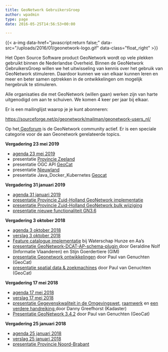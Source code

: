 ```yaml
---
title: GeoNetwork GebruikersGroep
author: wpadmin
type: page
date: 2016-05-25T14:56:53+00:00

---
```

<!-- <img loading="lazy" class="size-full wp-image-1110" src="/wp-content/uploads/2016/01/geonetwork-logo.gif" alt="GeoNetwork Community Logo" width="290" height="123" align="right" /> -->
{{< a-img data-href="javascript:return false;" data-src="/uploads/2016/01/geonetwork-logo.gif" data-class="float_right" >}}

Het Open Source Software product GeoNetwork wordt op vele plekken gebruikt binnen de Nederlandse Overheid. Binnen de GeoNetwork GebruikersGroep willen we het uitwisseling van kennis over het gebruik van GeoNetwork stimuleren. Daardoor kunnen we van elkaar kunnen leren en meer en beter samen optrekken in de ontwikkelingen om mogelijk hergebruik te stimuleren.

Alle organisaties die met GeoNetwork (willen gaan) werken zijn van harte uitgenodigd om aan te schuiven.  We komen 4 keer per jaar bij elkaar.

Er is een mailinglijst waarop je je kunt abonneren:

<https://sourceforge.net/p/geonetwork/mailman/geonetwork-users_nl/>

Op het[ Geoforum][1] is de GeoNetwork community actief.  Er is een speciale categorie voor de aan Geonetwork gerelateerde topics.

**Vergadering 23 mei 2019**

  * [agenda 23 mei 2019][2]
  * presentatie [Provincie Zeeland][3]
  * presentatie OGC API [GeoCat][4]
  * presentatie [Nieuwland][5]
  * presentatie Java\_Docker\_Kubernetes [Geocat][6]

**Vergadering 31 januari 2019**

  * [agenda 31 januari 2019][7]
  * [presentatie Provincie Zuid-Holland GeoNetwork implementatie][8]
  * [presentatie Provincie Zuid-Holland GeoNetwork bulk wijziging][9]
  * [presentatie nieuwe functionaliteit GN3.6 ][10]

**Vergadering 3 oktober 2018**

  * [agenda 3 oktober 2018][11]
  * [verslag 3 oktober 2018][12]
  * [Feature catalogue implementatie][13] bij Waterschap Hunze en Aa&#8217;s
  * [presentatie GeoNetwork-DCAT-AP-schema-plugin ][14]door Geraldine Nolf (Informatie Vlaanderen) en Stijn Goerdertiere (GIM)
  * [presentatie Geonetwork ontwikkelingen][15] door Paul van Genuchten (GeoCat)
  * [presentatie spatial data & zoekmachines][16] door Paul van Genuchten (GeoCat)

**Vergadering 17 mei 2018**

  * [agenda 17 mei 2018][17]
  * [verslag 17 mei 2018][18]
  * [presentatie Gegevenskwaliteit in de Omgevingswet][19], [raamwerk][20] en [een verdere handreiking ][21]door Danny Greefhorst (Kadaster)
  * [Presentatie GeoNetwork 3.4.2][22] door Paul van Genuchten (GeoCat)

**Vergadering 25 januari 2018**

  * [agenda 25 januari 2018][23]
  * [verslag 25 januari 2018][24]
  * [presentatie Provincie Noord-Brabant][25]

 [1]: https://forum.pdok.nl/c/applicaties-en-diensten/geonetwork
 [2]: http://pdok.nl/documents/1901824/2040636/geonetwork_agenda_gebruikersgroep_2019-05-23.docx/b34b2c7d-3c8c-5227-f180-5bb9bcf73bf1?t=1561380358483
 [3]: http://pdok.nl/documents/1901824/2040636/2019-05-23_GeoNetwork_user_meeting_Elroy.pdf/c97fb6df-2525-452f-95ff-665c2ad9b139?t=1561379998246
 [4]: http://pdok.nl/documents/1901824/2040636/presentatie_gn-usergroup-may-2019_Paul.pdf/325cfccc-e145-3c0f-dbe2-ea18243a8588?t=1561380030997
 [5]: http://pdok.nl/documents/1901824/2040636/GeonetworkEnWGP-mei2019.pdf/29fbdc15-0a20-ec22-cb85-432af364b413?t=1561380128990
 [6]: http://pdok.nl/documents/1901824/2040636/Presentatie_Java_Docker_Kubernetes_OpenShiftatISRIC.pdf/1dd96157-45d3-cc91-8b5a-1776e12bf885?t=1561380205875
 [7]: http://pdok.nl/documents/1901824/2040636/geonetwork_agenda_gebruikersgroep_2019-01-31_def.docx/315bc604-31bf-d36e-42e3-398823bb884e?download=true
 [8]: http://pdok.nl/documents/1901824/2040636/Provincie+Zuid-Holland+GeoNetwork+implementatie.pptx/3048b77e-2d60-31ba-e0b2-630f9e62a9c8?download=true
 [9]: http://pdok.nl/documents/1901824/2040636/Provincie+Zuid-Holland+GeoNetwork+bulk+wijziging.pptx/0fbd0701-0054-2de4-82e5-ae38dc1b31aa?download=true
 [10]: http://pdok.nl/documents/1901824/2040636/nieuwe+functionaliteit+GN3.6+.pdf/a1aa8bdb-d1fc-7529-6af2-2292ce8348fa?download=true
 [11]: http://pdok.nl/documents/1901824/2040636/geonetwork_agenda_gebruikersgroep_2018-10-03_def.docx/5b1a1da4-dff7-c46c-03e2-9c54bdd36ab5
 [12]: http://pdok.nl/documents/1901824/2040636/geonetwork_verslag_+gebruikersgroep_2018-10-03_def.pdf/f88918c3-fb51-209f-46ca-fe858818d408?download=true
 [13]: http://pdok.nl/documents/1901824/2040636/Hunze+en+Aas+feature+catalog.docx/b25f77a9-6e49-ae92-3b2a-1b7a48aeff64
 [14]: http://pdok.nl/documents/1901824/2040636/GIM+GeoNetwork-DCAT-AP-schema-plugin_v0.04.pptx/6bbfc601-c7c6-a515-e13c-b3f767c1731d
 [15]: http://pdok.nl/documents/1901824/2040636/GN+ontwikkelingen+presentatie+GeoCat.pdf/342c74fd-2a03-bcdf-b7c3-6c98ab435df2
 [16]: http://pdok.nl/documents/1901824/2040636/spatialdata%26searchengines-gn-ug-nl.pdf/779c32ab-1557-ab01-605a-2dede88da0e3
 [17]: https://www.pdok.nl/documents/1901824/2040636/geonetwork_agenda_gebruikersgroep_2018-05-17_def1.pdf/c2e3f937-e6e9-1dd3-f3e3-695e029d985d?t=1556008968333
 [18]: http://pdok.nl/documents/1901824/2040636/geonetwork_verslag_+gebruikersgroep_2018-05-17_def.docx/0b6fff5b-0a18-d5ec-40cb-8d0d6f7c87ae
 [19]: https://www.pdok.nl/sites/default/files/files/presentatie_geonetwork_gebruikersgroep_20180517.pptx
 [20]: https://www.pdok.nl/sites/default/files/files/geonetwork_presentatie_gegevenskwaliteit_in_de_omgevingswet_1.0.pdf
 [21]: https://www.pdok.nl/sites/default/files/files/geonetwork_presentatie_handreiking_bij_gegevenskwaliteit_in_de_omgevingswet_1.0.pdf
 [22]: https://www.pdok.nl/sites/default/files/files/presentatie_geocat_gnusergroup-rivm-may2018.pdf
 [23]: http://pdok.nl/documents/1901824/2040636/geonetwork_agenda_gebruikersgroep_2018-01-25.docx/1915f110-bd02-f877-867b-d9bf1ab11112?t=1567684069794
 [24]: http://pdok.nl/documents/1901824/2040636/geonetwork_verslag_+gebruikersgroep_2018-01-25_def.pdf/4f569ac7-7457-6f92-d6b4-333241b419c7?t=1567684198331
 [25]: http://pdok.nl/documents/1901824/2040636/geonetwork_presentatie_prov_n_brabant.pdf/4415f0a1-3897-ab09-89f7-7bc8ae8295f7?t=1567684265424